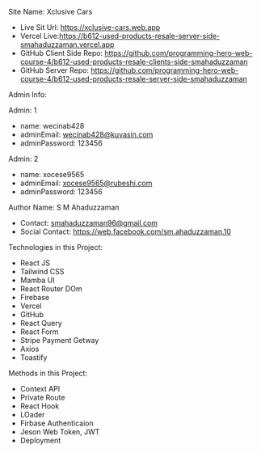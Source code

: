 Site Name: Xclusive Cars
- Live Sit Url: https://xclusive-cars.web.app
- Vercel Live:https://b612-used-products-resale-server-side-smahaduzzaman.vercel.app
- GitHub Client Side Repo: https://github.com/programming-hero-web-course-4/b612-used-products-resale-clients-side-smahaduzzaman
- GitHub Server Repo: https://github.com/programming-hero-web-course-4/b612-used-products-resale-server-side-smahaduzzaman

Admin Info:

Admin: 1
- name: wecinab428
- adminEmail: wecinab428@kuvasin.com
- adminPassword: 123456

Admin: 2
- name: xocese9565
- adminEmail: xocese9565@rubeshi.com
- adminPassword: 123456

Author Name: S M Ahaduzzaman 
- Contact: smahaduzzaman96@gmail.com 
- Social Contact: https://web.facebook.com/sm.ahaduzzaman.10

Technologies in this Project:
- React JS
- Tailwind CSS
- Mamba UI
- React Router DOm
- Firebase
- Vercel
- GitHub
- React Query
- React Form
- Stripe Payment Getway
- Axios
- Toastify

Methods in this Project:
- Context API
- Private Route
- React Hook
- LOader
- Firbase Authenticaion
- Jeson Web Token, JWT
- Deployment

